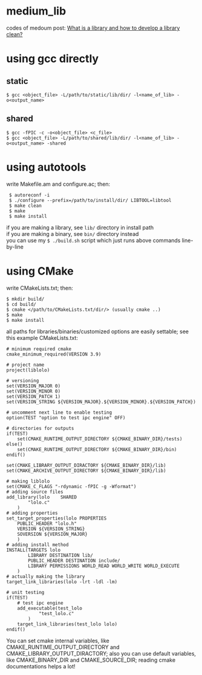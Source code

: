 # medium\_lib
codes of medoum post: [What is a library and how to develop a library clean?](https://medium.com/@m.zanoosi/what-is-a-library-and-how-to-develop-a-library-clean-b79c5719e769)

# using gcc directly
## static
```
$ gcc <object_file> -L/path/to/static/lib/dir/ -l<name_of_lib> -o<output_name>
```
## shared
```
$ gcc -fPIC -c -o<object_file> <c_file>
$ gcc <object_file> -L/path/to/shared/lib/dir/ -l<name_of_lib> -o<output_name> -shared
```

# using autotools
write Makefile.am and configure.ac; then:
```
 $ autoreconf -i
 $ ./configure --prefix=/path/to/install/dir/ LIBTOOL=libtool
 $ make clean
 $ make
 $ make install
```
if you are making a library, see `lib/` directory in install path\
if you are making a binary, see `bin/` directory instead\
you can use my `$ ./build.sh` script which just runs above commands line-by-line

# using CMake
write CMakeLists.txt; then:
```
$ mkdir build/
$ cd build/
$ cmake </path/to/CMakeLists.txt/dir/> (usually cmake ..)
$ make
$ make install
```
all paths for libraries/binaries/customized options are easily settable;
see this example CMakeLists.txt:
```
# minimum required cmake
cmake_minimum_required(VERSION 3.9)

# project name
project(liblolo)

# versioning
set(VERSION_MAJOR 0)
set(VERSION_MINOR 0)
set(VERSION_PATCH 1)
set(VERSION_STRING ${VERSION_MAJOR}.${VERSION_MINOR}.${VERSION_PATCH})

# uncomment next line to enable testing
option(TEST "option to test ipc engine" OFF)

# directories for outputs
if(TEST)
	set(CMAKE_RUNTIME_OUTPUT_DIRECTORY ${CMAKE_BINARY_DIR}/tests)
else()
	set(CMAKE_RUNTIME_OUTPUT_DIRECTORY ${CMAKE_BINARY_DIR}/bin)
endif()

set(CMAKE_LIBRARY_OUTPUT_DIRACTORY ${CMAKE_BINARY_DIR}/lib)
set(CMAKE_ARCHIVE_OUTPUT_DIRECTORY ${CMAKE_BINARY_DIR}/lib)

# making liblolo
set(CMAKE_C_FLAGS "-rdynamic -fPIC -g -Wformat")
# adding source files
add_library(lolo	SHARED
		"lolo.c"
	)
# adding properties
set_target_properties(lolo PROPERTIES 
	PUBLIC_HEADER "lolo.h"
	VERSION ${VERSION_STRING}
	SOVERSION ${VERSION_MAJOR}
	)
# adding install method
INSTALL(TARGETS lolo 
        LIBRARY DESTINATION lib/
        PUBLIC_HEADER DESTINATION include/
        LIBRARY PERMISSIONS WORLD_READ WORLD_WRITE WORLD_EXECUTE
	)
# actually making the library
target_link_libraries(lolo -lrt -ldl -lm)

# unit testing
if(TEST)
	# test ipc engine
	add_executable(test_lolo
			"test_lolo.c"
		)
	target_link_libraries(test_lolo lolo)
endif()

```
You can set cmake internal variables, like CMAKE_RUNTIME_OUTPUT_DIRECTORY and CMAKE_LIBRARY_OUTPUT_DIRACTORY; also you can use default variables, like CMAKE_BINARY_DIR and CMAKE_SOURCE_DIR; reading cmake documentations helps a lot!
